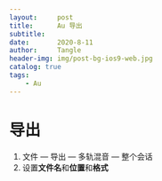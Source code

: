 ```yaml
---
layout:     post
title:      Au 导出
subtitle:   
date:       2020-8-11
author:     Tangle
header-img: img/post-bg-ios9-web.jpg
catalog: true
tags:
    - Au
---
```


# 导出

1. 文件 — 导出 — 多轨混音 — 整个会话
2. 设置**文件名**和**位置**和**格式**
